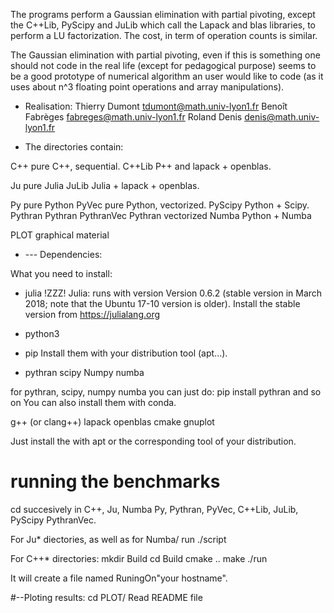 
The programs perform a Gaussian elimination with partial pivoting, except the
C++Lib, PyScipy and JuLib which call the Lapack and blas libraries, to perform
a LU factorization. The cost, in term of operation counts is similar.

The  Gaussian elimination with partial pivoting, even if this is something one
should not code in the real life (except for pedagogical purpose) seems to be
a good prototype of numerical algorithm an user would like to code (as it uses
about n^3 floating point operations and array manipulations).

* Realisation:
Thierry Dumont   tdumont@math.univ-lyon1.fr
Benoît Fabrèges  fabreges@math.univ-lyon1.fr
Roland Denis     denis@math.univ-lyon1.fr

* The directories contain:

C++      pure C++, sequential.
C++Lib   P++ and lapack + openblas.

Ju       pure Julia
JuLib    Julia +  lapack + openblas.


Py       pure Python
PyVec    pure Python, vectorized.
PyScipy  Python + Scipy.
Pythran  Pythran
PythranVec Pythran vectorized
Numba    Python + Numba

PLOT     graphical material

* --- Dependencies:

What you need to install:

- julia
!ZZZ! Julia: runs with version Version 0.6.2 (stable version in March 2018; note
that the Ubuntu 17-10 version is older). Install the stable version from
https://julialang.org


- python3
- pip
Install them with your distribution tool (apt...).

- pythran
scipy
Numpy
numba

for pythran, scipy, numpy numba you can just do:
pip install pythran  and so on
You can also install them with conda.


g++ (or clang++)
lapack
openblas
cmake
gnuplot

Just install the with apt or the corresponding tool of your distribution.

# running the benchmarks

cd succesively in C++, Ju, Numba Py, Pythran, PyVec, C++Lib, JuLib,
PyScipy PythranVec.

For Ju* diectories, as well as for Numba/ run  ./script


For C++* directories:
mkdir Build
cd Build
cmake ..
make
./run

It will create a file named RuningOn"your hostname".

#--Ploting results:
cd PLOT/
Read README file
